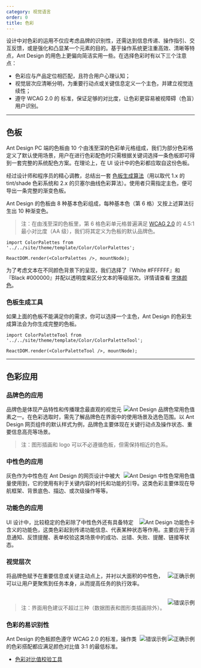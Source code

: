 ```yaml
---
category: 视觉语言
order: 0
title: 色彩
---
```


设计中对色彩的运用不仅应考虑品牌的识别性，还需达到信息传递、操作指引、交互反馈，或是强化和凸显某一个元素的目的。基于操作系统更注重高效、清晰等特点，Ant Design 的用色上更偏向简洁实用一些。在选择色彩时有以下三个注意点：

- 色彩应与产品定位相匹配，且符合用户心理认知；
- 视觉层次应清晰分明，为重要行动点或关键信息定义一个主色，并建立视觉连续性；
- 遵守 WCAG 2.0 的 标准，保证足够的对比度，让色彩更容易被视障碍（色盲）用户识别。

---

## 色板

Ant Design PC 端的色板由 10 个由浅至深的色彩单元格组成，我们为部分色彩格定义了默认使用场景，用户在进行色彩配色时只需根据关键词选择一条色板即可得到一套完整的系统配色方案。在理论上，在 UI 设计中的色彩都应取自这份色板。

经过设计师和程序员的精心调教，总结出一套 [色板生成算法](https://github.com/ant-design/ant-design/blob/244a2fd2da5561dc13a32ea894ba1bdbd13421aa/components/style/color/colorPalette.less)（用以取代 1.x 的 tint/shade 色彩系统和 2.x 的贝塞尔曲线色彩算法）。使用者只需指定主色，便可导出一条完整的渐变色板。

Ant Design 的色板由 8 种基本色彩组成，每种基本色（第 6 格）又按上述算法衍生出 10 种渐变色。

> 注：在由浅至深的色板里，第 6 格色彩单元格普遍满足 [WCAG 2.0](http://leaverou.github.io/contrast-ratio/) 的 4.5:1 最小对比度（AA 级），我们将其定义为色板的默认品牌色。

`````__react
import ColorPalettes from '../../site/theme/template/Color/ColorPalettes';

ReactDOM.render(<ColorPalettes />, mountNode);
`````

为了考虑文本在不同颜色背景下的呈现，我们选择了『White #FFFFFF』和『Black #000000』并配以透明度来区分文本的等级层次。详情请查看 [字体颜色](/docs/spec/font#字体颜色)。

### 色板生成工具

如果上面的色板不能满足你的需求，你可以选择一个主色，Ant Design 的色彩生成算法会为你生成完整的色板。

`````__react
import ColorPaletteTool from '../../site/theme/template/Color/ColorPaletteTool';

ReactDOM.render(<ColorPaletteTool />, mountNode);
`````

---

## 色彩应用

### 品牌色的应用

<img class="preview-img no-padding" align="right" src="https://zos.alipayobjects.com/rmsportal/lVKfKMuLmaTlnTDitPEJ.png" alt="Ant Design 品牌色常用色值">

品牌色是体现产品特性和传播理念最直观的视觉元素之一。在色彩选取时，需先了解品牌色在界面中的使用场景及选色范围。以 Ant Design 网页组件的默认样式为例，品牌色主要体现在关键行动点及操作状态、重要信息高亮等场景。

> 注：图形插画和 logo 可以不必遵循色板，但需保持相近的色系。

### 中性色的应用

<img class="preview-img no-padding" align="right" src="https://zos.alipayobjects.com/rmsportal/AmXwsVOWrLxDfwLNlyvL.png" alt="Ant Design 中性色常用色值">

灰色作为中性色在 Ant Design 的网页设计中被大量使用到，它的使用有利于关键内容的衬托和功能的引导。这类色彩主要体现在导航框架、背景底色、描边、或次级操作等等。

### 功能色的应用

<img class="preview-img no-padding" align="right" src="https://zos.alipayobjects.com/rmsportal/mewwdThVwyTQzpZQtYXw.png" alt="Ant Design 功能色卡">

UI 设计中，比较稳定的色彩除了中性色外还有具备特定含义的功能色，这类色彩起到传递功能信息、代表某种状态等作用。主要应用于消息通知、反馈提醒、表单校验这类场景中的成功、出错、失败、提醒、链接等状态。

### 视觉层次

<img class="preview-img no-padding good" align="right" src="https://zos.alipayobjects.com/rmsportal/ADUfVlZwjziJRUQSMbMt.png" alt="正确示例" description="通过品牌色引导用户的视线路径">

将品牌色赋予在重要信息或关键主动点上，并衬以大面积的中性色，可以让用户更聚焦到任务本身，从而提高任务的执行效率。

<br />

<img class="preview-img no-padding bad" align="right" src="https://zos.alipayobjects.com/rmsportal/RmSDSeAAYphuiDFszIMa.png" alt="错误示例" description="操作界面使用的色彩应尽量避免面积过大或种类过多而造成用户视觉疲劳">

> 注：界面用色建议不超过三种（数据图表和图形类插画除外）。

### 色彩的易识别性

<img class="preview-img no-padding good" align="right" src="https://zos.alipayobjects.com/rmsportal/jeyvhMIQgoPUotNerRGy.png" alt="正确示例">
<img class="preview-img no-padding bad" align="right" src="https://zos.alipayobjects.com/rmsportal/ppdlrVnFCsYVicjDrnzi.png" alt="错误示例" description="当对比度数值低于 3:1 时，弱视用户将很难识别">

Ant Design 的色板颜色遵守 WCAG 2.0 的标准，操作类的色彩搭配都应满足颜色对比值 3:1 的最低标准。

- [色彩对比值校验工具](http://leaverou.github.io/contrast-ratio/#%23454545-on-%23fff)
